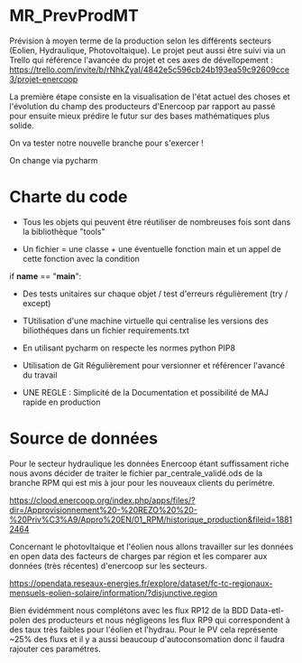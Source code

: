 # MR_PrevProdMT
Prévision à moyen terme de la production selon les différents secteurs (Eolien, Hydraulique, Photovoltaique).
Le projet peut aussi être suivi via un Trello qui référence l'avancée du projet et ces axes de dévellopement : https://trello.com/invite/b/rNhkZyaI/4842e5c596cb24b193ea59c92609cce3/projet-enercoop

La première étape consiste en la visualisation de l'état actuel des choses et  l'évolution du champ des producteurs d'Enercoop par rapport au passé pour ensuite mieux prédire le futur sur des bases mathématiques plus solide. 

On va tester notre nouvelle branche pour s'exercer ! 

On change via pycharm

# Charte du code 

- Tous les objets qui peuvent être réutiliser de nombreuses fois sont dans la bibliothèque "tools"

- Un fichier = une classe + une éventuelle fonction main et un appel de cette fonction avec la condition

if __name__ == "__main__":

- Des tests unitaires sur chaque objet / test d'erreurs régulièrement (try / except)

- TUtilisation d'une machine virtuelle qui centralise les versions des biliothéques dans un fichier requirements.txt

- En utilisant pycharm on respecte les normes python PIP8 

- Utilisation de Git Régulièrement pour versionner et référencer l'avancé du travail 

- UNE REGLE : Simplicité de la Documentation et possibilité de MAJ rapide en production 

# Source de données 

Pour le secteur hydraulique les données Enercoop étant suffissament riche nous avons décider de traiter le fichier par_centrale_validé.ods de la branche RPM qui est mis à jour pour les nouveaux clients du perimétre. 

https://clood.enercoop.org/index.php/apps/files/?dir=/Approvisionnement%20-%20REZO%20%20-%20Priv%C3%A9/Appro%20EN/01_RPM/historique_production&fileid=18812464

Concernant le photovltaique et l'éolien nous allons travailler sur les données en open data des facteurs de charges par région et les comparer aux données (très récentes) d'enercoop sur les secteurs.

https://opendata.reseaux-energies.fr/explore/dataset/fc-tc-regionaux-mensuels-eolien-solaire/information/?disjunctive.region

Bien évidémment nous complétons avec les flux RP12 de la BDD Data-etl-polen des producteurs et nous négligeons les flux RP9 qui correspondent à des taux très faibles pour l'éolien et l'hydrau. 
Pour le PV cela représente ~25% des fluxs et il y a aussi beaucoup d'autoconsomation donc il faudra rajouter ces paramétres. 

